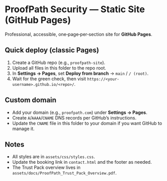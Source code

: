 # ProofPath Security — Static Site (GitHub Pages)

Professional, accessible, one‑page‑per‑section site for **GitHub Pages**.

## Quick deploy (classic Pages)
1. Create a GitHub repo (e.g., `proofpath-site`).
2. Upload all files in this folder to the repo root.
3. In **Settings → Pages**, set **Deploy from branch** → `main` / `/ (root)`.
4. Wait for the green check, then visit `https://<your-username>.github.io/<repo>/`.

## Custom domain
- Add your domain (e.g., `proofpath.com`) under **Settings → Pages**.
- Create `A`/`AAAA`/`CNAME` DNS records per GitHub’s instructions.
- Update the `CNAME` file in this folder to your domain if you want GitHub to manage it.

## Notes
- All styles are in `assets/css/styles.css`.
- Update the booking link in `contact.html` and the footer as needed.
- The Trust Pack overview lives in `assets/docs/ProofPath_Trust_Pack_Overview.pdf`.

